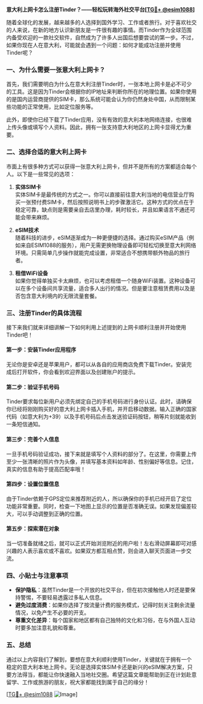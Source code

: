 **意大利上网卡怎么注册Tinder？——轻松玩转海外社交平台[[TG💪+ @esim1088](https://t.me/s/esim1088)]**

随着全球化的发展，越来越多的人选择到国外学习、工作或者旅行。对于喜欢社交的人来说，在新的地方认识新朋友是一件很有趣的事情。而Tinder作为全球范围内备受欢迎的一款社交软件，自然成为了许多人出国后想要尝试的第一步。不过，如果你现在人在意大利，可能就会遇到一个问题：如何才能成功注册并使用Tinder呢？

### 一、为什么需要一张意大利上网卡？
首先，我们需要明白为什么在意大利注册Tinder时，一张本地上网卡是必不可少的工具。这是因为Tinder会根据你的IP地址来判断你所在的地理位置。如果你使用的是国内运营商提供的SIM卡，那么系统可能会认为你仍然身处中国，从而限制某些功能的正常使用，比如定位服务等。

此外，即使你已经下载了Tinder应用，没有有效的意大利本地网络连接，也很难上传头像或填写个人资料。因此，拥有一张支持意大利地区的上网卡显得尤为重要。

### 二、选择合适的意大利上网卡
市面上有很多种方式可以获得一张意大利上网卡，但并不是所有的方案都适合每个人。以下是一些常见的选项：

1. **实体SIM卡**  
   实体SIM卡是最传统的方式之一。你可以直接前往意大利当地的电信营业厅购买一张预付费SIM卡，然后按照说明书上的步骤激活它。这种方式的优点在于稳定可靠，缺点则是需要亲自去店里办理，耗时较长，并且如果语言不通还可能会带来麻烦。

2. **eSIM技术**  
   随着科技的进步，eSIM逐渐成为一种更便捷的选择。通过购买eSIM产品（例如来自ESIM1088的服务），用户无需更换物理设备即可轻松切换至意大利网络环境。只需简单几步操作就能完成设置，非常适合不想携带额外物品的旅行者。

3. **租借WiFi设备**  
   如果你觉得单独买卡太麻烦，也可以考虑租借一个随身WiFi装置。这种设备可以在多个设备间共享流量，适合多人出行的情况。但是要注意租赁费用以及是否包含意大利境内的无限流量套餐。

### 三、注册Tinder的具体流程
接下来我们就来详细讲解一下如何利用上述提到的上网卡顺利注册并开始使用Tinder吧！

#### 第一步：安装Tinder应用程序
无论你是安卓还是苹果用户，都可以从各自的应用商店免费下载Tinder。安装完成后打开软件，你会看到欢迎界面以及创建账户的提示。

#### 第二步：验证手机号码
Tinder要求每位新用户必须先绑定自己的手机号码进行身份认证。此时，请确保你已经将刚刚购买好的意大利上网卡插入手机，并开启移动数据。输入正确的国家代码（如意大利为+39）以及手机号码后点击发送验证码按钮，稍等片刻就能收到一条短信通知。

#### 第三步：完善个人信息
一旦手机号码验证成功，接下来就是填写个人资料的部分了。在这里，你需要上传至少一张清晰的照片作为头像，并填写基本资料如年龄、性别偏好等信息。记住，真实的信息有助于提高匹配率哦！

#### 第四步：设置位置信息
由于Tinder依赖于GPS定位来推荐附近的人，所以确保你的手机已经开启了定位功能非常重要。同时，检查一下地图上显示的位置是否准确无误。如果发现偏差较大，可以手动调整到正确的位置。

#### 第五步：探索潜在对象
当一切准备就绪之后，就可以正式开始浏览附近的用户啦！左右滑动屏幕即可对感兴趣的人表示喜欢或不喜欢。如果双方都互相点赞，则会进入聊天页面进一步交流。

### 四、小贴士与注意事项
- **保护隐私**：虽然Tinder是一个开放的社交平台，但在初次接触他人时还是要保持警惕，不要轻易透露过多私人信息。
- **避免过度消费**：如果你选择了按流量计费的服务模式，记得时刻关注剩余流量情况，以免产生不必要的开支。
- **尊重文化差异**：每个国家和地区都有自己独特的文化和习俗，在与外国人互动时要多加注意礼貌和尊重。

### 五、总结
通过以上内容我们了解到，要想在意大利顺利使用Tinder，关键就在于拥有一个稳定的意大利本地上网卡。无论是选择实体SIM卡还是新兴的eSIM解决方案，只要方法得当，都能让你快速融入当地社交圈。希望这篇文章能帮助到正在计划赴意留学、工作或旅游的朋友，祝大家都能找到属于自己的缘分！

[[TG💪+ @esim1088](https://t.me/s/esim1088) ![Image](https://i.postimg.cc/4NQfJmqS/Snipaste-2025-05-13-00-14-12.png)]